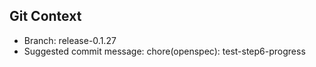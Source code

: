 ## Git Context

- Branch: release-0.1.27
- Suggested commit message: chore(openspec): test-step6-progress
